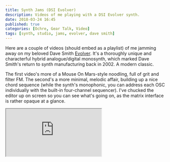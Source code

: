 ```yaml
---
title: Synth Jams (DSI Evolver)
description: Videos of me playing with a DSI Evolver synth.
date: 2018-03-24 16:45
published: true
categories: [Ochre, Gear Talk, Video]
tags: [synth, studio, jams, evolver, dave smith]
---
```


Here are a couple of videos (should embed as a playlist) of me jamming away on my beloved Dave Smith [Evolver](<https://en.wikipedia.org/wiki/Evolver_(synthesizer)>). It's a thoroughly unique and characterful hybrid analogue/digital monosynth, which marked Dave Smith's return to synth manufacturing back in 2002. A modern classic.

The first video's more of a Mouse On Mars-style noodling, full of grit and filter FM. The second's a more minimal, melodic affair, building up a nice chord sequence (while the synth's monophonic, you can address each OSC individually with the built-in four-channel sequencer). I've chucked the editor up on screen so you can see what's going on, as the matrix interface is rather opaque at a glance.

<div class="embed-container">
  <iframe src="https://www.youtube.com/embed/6XxHnMiISGA?rel=0&list=PLbifY069fdJrTuiBj3LTe6umF9V10llJk&amp;showinfo=0" allowfullscreen></iframe>
</div>
